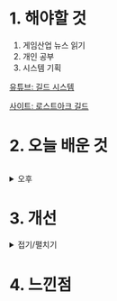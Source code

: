 
# 1. 해야할 것

1. 게임산업 뉴스 읽기 
2. 개인 공부  
3. 시스템 기획

[유튜브: 길드 시스템](https://www.youtube.com/watch?v=3epa9-cYTi4&t=29s)

[사이트: 로스트아크 길드](https://lostark.game.onstove.com/GameGuide/Pages/%EA%B8%B8%EB%93%9C)



# 2. 오늘 배운 것


##

<details>
<summary>오후</summary>


</details>




# 3. 개선


<details>
<summary>접기/펼치기</summary>


</details>



# 4. 느낀점


